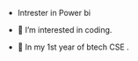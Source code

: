 - Intrester in Power bi
  
- 👀 I’m interested in coding.
- 🌱 In my 1st year of btech CSE .

<!---
AarushSaini/AarushSaini is a ✨ special ✨ repository because its `README.md` (this file) appears on your GitHub profile.
You can click the Preview link to take a look at your changes.
--->
